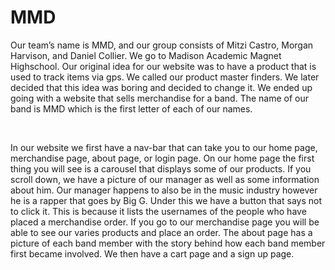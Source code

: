 # MMD

<p>Our team’s name is MMD, and our group consists of Mitzi Castro, Morgan Harvison, and Daniel Collier. We go to Madison Academic Magnet Highschool. Our original idea for our website was to have a product that is used to track items via gps. We called our product master finders. We later decided that this idea was boring and decided to change it. We ended up going with a website that sells merchandise for a band. The name of our band is MMD which is the first letter of each of our names.</p>
<br>
<p>In our website we first have a nav-bar that can take you to our home page, merchandise page, about page, or login page. On our home page the first thing you will see is a carousel that displays some of our products. If you scroll down, we have a picture of our manager as well as some information about him. Our manager happens to also be in the music industry however he is a rapper that goes by Big G. Under this we have a button that says not to click it. This is because it lists the usernames of the people who have placed a merchandise order.  If you go to our merchandise page you will be able to see our varies products and place an order. The about page has a picture of each band member with the story behind how each band member first became involved.  We then have a cart page and a sign up page.</p>

 
